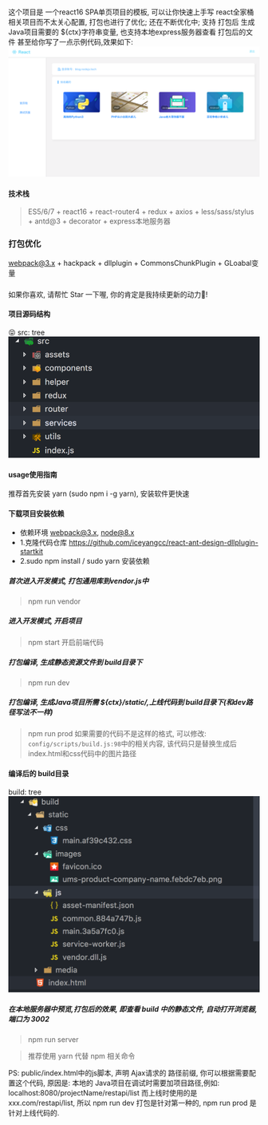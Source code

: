 ##
这个项目是 一个react16 SPA单页项目的模板, 可以让你快速上手写 react全家桶相关项目而不太关心配置, 打包也进行了优化; 还在不断优化中; 支持 打包后 生成 Java项目需要的 
${ctx}字符串变量, 也支持本地express服务器查看 打包后的文件
甚至给你写了一点示例代码,效果如下:
![HTTPS站点](/doc/startkit.png)

#### 技术栈
> ES5/6/7 + react16 + react-router4 + redux + axios + less/sass/stylus + antd@3 + decorator + express本地服务器

### 打包优化
webpack@3.x + hackpack + dllplugin + CommonsChunkPlugin + GLoabal变量 

###
如果你喜欢, 请帮忙 Star 一下喔, 你的肯定是我持续更新的动力🙂!

#### 项目源码结构
😝 src: tree
![HTTPS站点](/doc/src-dir.png)

#### usage使用指南
推荐首先安装 yarn (sudo npm i -g yarn), 安装软件更快速

#### 下载项目安装依赖
* 依赖环境 webpack@3.x, node@8.x
* 1.克隆代码仓库
https://github.com/iceyangcc/react-ant-design-dllplugin-startkit
* 2.sudo npm install / sudo yarn 安装依赖

##### 首次进入开发模式, 打包通用库到vendor.js中
> npm run vendor

##### 进入开发模式, 开启项目
> npm start 开启前端代码

##### 打包编译, 生成静态资源文件到 build目录下
> npm run dev

##### 打包编译, 生成Java项目所需 ${ctx}/static/,上线代码到 build目录下(和dev路径写法不一样)
> npm run prod
如果需要的代码不是这样的格式, 可以修改: `config/scripts/build.js:98`中的相关内容, 该代码只是替换生成后index.html和css代码中的图片路径

#### 编译后的 build目录
build: tree
![HTTPS站点](/doc/build-dir.png)


##### 在本地服务器中预览,打包后的效果, 即查看 build 中的静态文件, 自动打开浏览器, 端口为 3002
> npm run server

> 推荐使用 yarn 代替 npm 相关命令

PS: public/index.html中的js脚本, 声明 Ajax请求的 路径前缀, 你可以根据需要配置这个代码, 原因是: 本地的 Java项目在调试时需要加项目路径,例如: localhost:8080/projectName/restapi/list
而上线时使用的是
xxx.com/restapi/list,
所以 npm run dev 打包是针对第一种的, 
npm run prod 是针对上线代码的.

